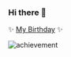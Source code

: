### Hi there 👋
✨ [My Birthday](https://cdplayy.rf.gd/) ✨

![achievement](https://minecraftskinstealer.com/achievement/6/Achievement%20Get!/Visit%20rayyplay%20Github!)

<!--
**rayyplay/rayyplay** is a ✨ _special_ ✨ repository because its `README.md` (this file) appears on your GitHub profile.

Here are some ideas to get you started:

- 🔭 I’m currently working on ...
- 🌱 I’m currently learning ...
- 👯 I’m looking to collaborate on ...
- 🤔 I’m looking for help with ...
- 💬 Ask me about ...
- 📫 How to reach me: ...
- 😄 Pronouns: ...
- ⚡ Fun fact: ...
-->
